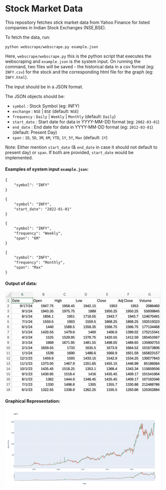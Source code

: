 # Stock Market Data

This repository fetches stick market data from Yahoo Finance for listed companies in Indian Stock Exchanges (NSE,BSE).

To fetch the data, run:
```
python webscrape/webscrape.py example.json
```
Here, `webscrape/webscrape.py` this is the python script that executes the webscraping and `example.json` is the system input. On running the command, two files will be saved - the historical data in a csv format (eg: `INFY.csv`) for the stock and the corresponding html file for the graph (eg: `INFY.html`). 

The input should be in a JSON format. 

The JSON objects should be:
- `symbol` : Stock Symbol (eg: INFY)
- `exchange` : `NSE` | `BSE` (default: `NSE`)
- `frequency` : `Daily` | `Weekly` | `Monthly` (default: `Daily`)
- `start_date` : Start date for data in YYYY-MM-DD format (eg: `2002-03-01`)
- `end_date` : End date for data in YYYY-MM-DD format (eg: `2012-03-01`) (default: Present Day)
- `span` :   `1D`, `5D`, `3M`, `6M`, `YTD`, `1Y`, `5Y`, `Max` (default: `1Y`)

Note: Either mention `start_date` (& `end_date` in case it should not default to present day) or `span`. If both are provided, `start_date` would be implemented. 

#### Examples of system input `example.json`:
```
{
    "symbol": "INFY"
}
```

```
{
    "symbol": "INFY",
    "start_date": "2022-01-01"
}
```

```
{
    "symbol": "INFY",
    "frequency": "Weekly",
    "span": "6M" 
}
```

```
{
    "symbol": "INFY",
    "frequency": "Monthly",
    "span": "Max" 
}
```

#### Output of data:
![Example Image](images/data.png)

#### Graphical Representation:
![Example Image](images/graph.png)